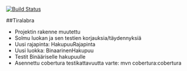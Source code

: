 [![Build Status](https://travis-ci.org/TiraLabra/TiraLabra.svg?branch=master)](https://travis-ci.org/TiraLabra/TiraLabra)

##Tiralabra
* Projektin rakenne muutettu
* Solmu luokan ja sen testien korjauksia/täydennyksiä
* Uusi rajapinta: HakupuuRajapinta
* Uusi luokka: BinaarinenHakupuu
* Testit Binääriselle hakupuulle
* Asennettu cobertura testikattavuutta varte: mvn cobertura:cobertura
